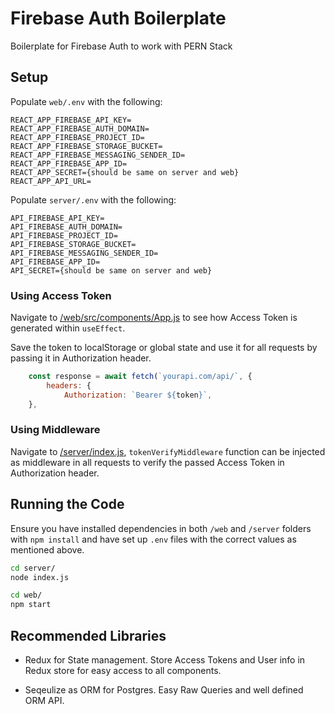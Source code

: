 # Firebase Auth Boilerplate

Boilerplate for Firebase Auth to work with PERN Stack

## Setup

Populate `web/.env` with the following:

```env
REACT_APP_FIREBASE_API_KEY=
REACT_APP_FIREBASE_AUTH_DOMAIN=
REACT_APP_FIREBASE_PROJECT_ID=
REACT_APP_FIREBASE_STORAGE_BUCKET=
REACT_APP_FIREBASE_MESSAGING_SENDER_ID=
REACT_APP_FIREBASE_APP_ID=
REACT_APP_SECRET={should be same on server and web}
REACT_APP_API_URL=
```

Populate `server/.env` with the following:

```env
API_FIREBASE_API_KEY=
API_FIREBASE_AUTH_DOMAIN=
API_FIREBASE_PROJECT_ID=
API_FIREBASE_STORAGE_BUCKET=
API_FIREBASE_MESSAGING_SENDER_ID=
API_FIREBASE_APP_ID=
API_SECRET={should be same on server and web}
```

### Using Access Token

Navigate to [/web/src/components/App.js](/web/src/components/App.js) to see how Access Token is generated within `useEffect`.

Save the token to localStorage or global state and use it for all requests by passing it in Authorization header.

```js
    const response = await fetch(`yourapi.com/api/`, {
        headers: {
            Authorization: `Bearer ${token}`,
    },
```

### Using Middleware

Navigate to [/server/index.js](/server/index.js), `tokenVerifyMiddleware` function can be injected as middleware in all requests to verify the passed Access Token in Authorization header.

## Running the Code

Ensure you have installed dependencies in both `/web` and `/server` folders with `npm install` and have set up `.env` files with the correct values as mentioned above.

```bash
cd server/
node index.js
```

```bash
cd web/
npm start
```

## Recommended Libraries

- Redux for State management. Store Access Tokens and User info in Redux store for easy access to all components.

- Seqeulize as ORM for Postgres. Easy Raw Queries and well defined ORM API.
